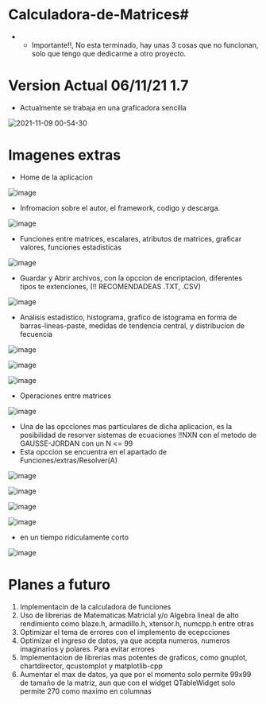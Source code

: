 # Calculadora-de-Matrices# 
- - Importante!!, No esta terminado, hay unas 3 cosas que no funcionan, solo que tengo que dedicarme a otro proyecto.

# Version Actual 06/11/21 1.7
- Actualmente se trabaja en una graficadora sencilla

![2021-11-09 00-54-30](https://user-images.githubusercontent.com/64999014/140895506-d922c120-81aa-4512-a5bd-266cdde92001.gif)


# Imagenes extras

- Home de la aplicacion 

![image](https://user-images.githubusercontent.com/64999014/140606800-cdd54471-e515-4506-98bb-c57e8fedc8f6.png)

- Infromacion sobre el autor, el framework, codigo y descarga.

![image](https://user-images.githubusercontent.com/64999014/140606809-dd7fab5a-be6e-42dd-8f0b-9537b1152711.png)

- Funciones entre matrices, escalares, atributos de matrices, graficar valores, funciones estadisticas

![image](https://user-images.githubusercontent.com/64999014/140606817-93f81c86-651e-49fe-ac4c-df06f405ede7.png)

- Guardar y Abrir archivos, con la opccion de encriptacion, diferentes tipos te extenciones, (!! RECOMENDADEAS .TXT, .CSV)

![image](https://user-images.githubusercontent.com/64999014/140606823-88722fd6-cfab-4b05-8ac7-336d6c651b48.png)

- Analisis estadistico, histograma, grafico de istograma en forma de barras-lineas-paste, medidas de tendencia central, y distribucion de fecuencia

![image](https://user-images.githubusercontent.com/64999014/140606826-aa7e2b34-787f-46de-9e92-66925929a445.png)

![image](https://user-images.githubusercontent.com/64999014/140606928-30011517-c968-4ea1-8c8d-4b9aca18d299.png)

![image](https://user-images.githubusercontent.com/64999014/140606832-258ebf71-5415-4f7e-ab48-1657dd48cb3c.png)

- Operaciones entre matrices 

![image](https://user-images.githubusercontent.com/64999014/140606842-03a30e51-48fa-4f19-aaee-6e36133b5f73.png)

- Una de las opcciones mas particulares de dicha aplicacion, es la posibilidad de resorver sistemas de ecuaciones !!NXN con el metodo de GAUSSE-JORDAN con un N <= 99
- Esta opccion se encuentra en el apartado de Funciones/extras/Resolver(A)

![image](https://user-images.githubusercontent.com/64999014/143792094-7338691d-fd8c-41ec-b4ff-792d136bbdc3.png)

![image](https://user-images.githubusercontent.com/64999014/143792123-74011c61-5c51-4258-a3d5-8f722f0ff97a.png)

![image](https://user-images.githubusercontent.com/64999014/143792194-bcbbf90b-8476-419b-a915-71a902bc1ead.png)

![image](https://user-images.githubusercontent.com/64999014/143792140-2f6f368f-8951-48b4-8f6e-7fe28226e2aa.png)

- en un tiempo ridiculamente corto 

![image](https://user-images.githubusercontent.com/64999014/143792628-d87a7482-c4a9-41b7-b56e-18acfbf647dc.png)


# Planes a futuro

1. Implementacin de la calculadora de funciones
2. Uso de librerias de Matematicas Matricial y/o Algebra lineal de alto rendimiento como blaze.h, armadillo.h, xtensor.h, numcpp.h entre otras
3. Optimizar el tema de errores con el implemento de ecepcciones 
4. Optimizar el ingreso de datos, ya que acepta numeros, numeros imaginarios y polares. Para evitar errores
5. Implementacion de librerias mas potentes de graficos, como gnuplot, chartdirector, qcustomplot y matplotlib-cpp
6. Aumentar el max de datos, ya que por el momento solo permite 99x99 de tamaño  de la matriz, aun que con el widget QTableWidget solo permite 270 como maximo en columnas





